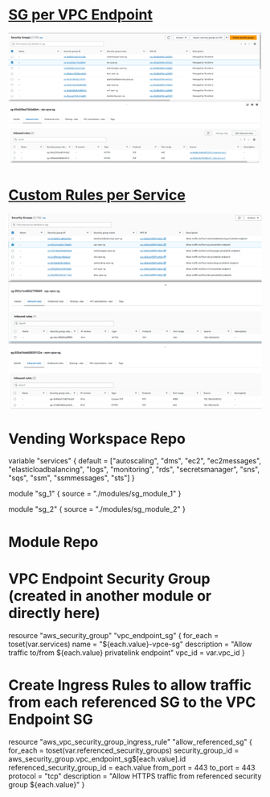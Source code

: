 # [SG per VPC Endpoint](https://github.com/drewpypro/aws-vpce-policy-tester/blob/b162b4bf4f3f611c103794d7f4a4e29470a6a283/module/sg.tf#L1)
![Success](../img/sg4loopmodulev2.png)

# [Custom Rules per Service](https://github.com/drewpypro/aws-vpce-policy-tester/blob/b162b4bf4f3f611c103794d7f4a4e29470a6a283/module/sg.tf#L15)
![Custom Rules](../img/custom_rules.png)


# Vending Workspace Repo

variable "services" {
  default = ["autoscaling", "dms", "ec2", "ec2messages",
    "elasticloadbalancing", "logs", "monitoring", "rds",
    "secretsmanager", "sns", "sqs", "ssm",
  "ssmmessages", "sts"]
}

module "sg_1" {
  source = "./modules/sg_module_1"
}

module "sg_2" {
  source = "./modules/sg_module_2"
}

# Module Repo

# VPC Endpoint Security Group (created in another module or directly here)
resource "aws_security_group" "vpc_endpoint_sg" {
  for_each    = toset(var.services)
  name        = "${each.value}-vpce-sg"
  description = "Allow traffic to/from ${each.value} privatelink endpoint"
  vpc_id      = var.vpc_id
}

# Create Ingress Rules to allow traffic from each referenced SG to the VPC Endpoint SG
resource "aws_vpc_security_group_ingress_rule" "allow_referenced_sg" {
  for_each                        = toset(var.referenced_security_groups)
  security_group_id               = aws_security_group.vpc_endpoint_sg$[each.value].id
  referenced_security_group_id    = each.value
  from_port                       = 443
  to_port                         = 443
  protocol                        = "tcp"
  description                     = "Allow HTTPS traffic from referenced security group ${each.value}"
}
